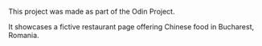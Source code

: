 This project was made as part of the Odin Project.

It showcases a fictive restaurant page offering Chinese food in Bucharest, Romania.
